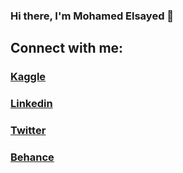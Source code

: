 ### Hi there, I'm Mohamed Elsayed 👋


## Connect with me:
### [Kaggle](https://www.kaggle.com/mhmdsyed) 
### [Linkedin](https://www.linkedin.com/in/mhmdsyd)
### [Twitter](https://twitter.com/Mohamed87489779)
### [Behance](https://www.behance.net/euzma216fd81)
###

